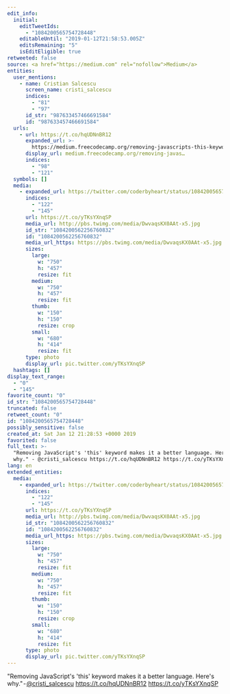 ```yaml
---
edit_info:
  initial:
    editTweetIds:
      - "1084200565754728448"
    editableUntil: "2019-01-12T21:58:53.005Z"
    editsRemaining: "5"
    isEditEligible: true
retweeted: false
source: <a href="https://medium.com" rel="nofollow">Medium</a>
entities:
  user_mentions:
    - name: Cristian Salcescu
      screen_name: cristi_salcescu
      indices:
        - "81"
        - "97"
      id_str: "987633457466691584"
      id: "987633457466691584"
  urls:
    - url: https://t.co/hqUDNnBR12
      expanded_url: >-
        https://medium.freecodecamp.org/removing-javascripts-this-keyword-makes-it-a-better-language-here-s-why-db28060cc086#---0-76
      display_url: medium.freecodecamp.org/removing-javas…
      indices:
        - "98"
        - "121"
  symbols: []
  media:
    - expanded_url: https://twitter.com/coderbyheart/status/1084200565754728448/photo/1
      indices:
        - "122"
        - "145"
      url: https://t.co/yTKsYXnqSP
      media_url: http://pbs.twimg.com/media/DwvaqsKX0AAt-x5.jpg
      id_str: "1084200562256760832"
      id: "1084200562256760832"
      media_url_https: https://pbs.twimg.com/media/DwvaqsKX0AAt-x5.jpg
      sizes:
        large:
          w: "750"
          h: "457"
          resize: fit
        medium:
          w: "750"
          h: "457"
          resize: fit
        thumb:
          w: "150"
          h: "150"
          resize: crop
        small:
          w: "680"
          h: "414"
          resize: fit
      type: photo
      display_url: pic.twitter.com/yTKsYXnqSP
  hashtags: []
display_text_range:
  - "0"
  - "145"
favorite_count: "0"
id_str: "1084200565754728448"
truncated: false
retweet_count: "0"
id: "1084200565754728448"
possibly_sensitive: false
created_at: Sat Jan 12 21:28:53 +0000 2019
favorited: false
full_text: >-
  "Removing JavaScript's 'this' keyword makes it a better language. Here's
  why." - @cristi_salcescu https://t.co/hqUDNnBR12 https://t.co/yTKsYXnqSP
lang: en
extended_entities:
  media:
    - expanded_url: https://twitter.com/coderbyheart/status/1084200565754728448/photo/1
      indices:
        - "122"
        - "145"
      url: https://t.co/yTKsYXnqSP
      media_url: http://pbs.twimg.com/media/DwvaqsKX0AAt-x5.jpg
      id_str: "1084200562256760832"
      id: "1084200562256760832"
      media_url_https: https://pbs.twimg.com/media/DwvaqsKX0AAt-x5.jpg
      sizes:
        large:
          w: "750"
          h: "457"
          resize: fit
        medium:
          w: "750"
          h: "457"
          resize: fit
        thumb:
          w: "150"
          h: "150"
          resize: crop
        small:
          w: "680"
          h: "414"
          resize: fit
      type: photo
      display_url: pic.twitter.com/yTKsYXnqSP
---
```


"Removing JavaScript's 'this' keyword makes it a better language. Here's
why." - [@cristi_salcescu](https://twitter.com/cristi_salcescu)
https://t.co/hqUDNnBR12 https://t.co/yTKsYXnqSP
